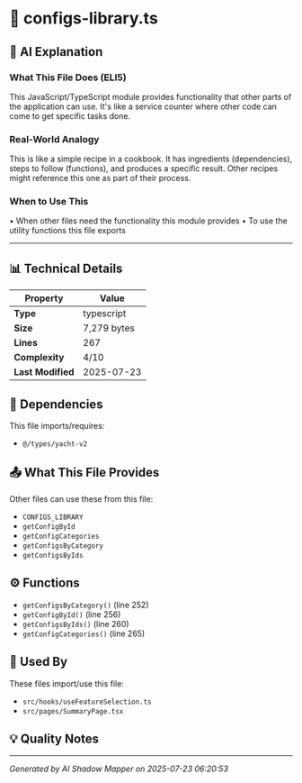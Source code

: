 # 📄 configs-library.ts

## 🤖 AI Explanation

### What This File Does (ELI5)
This JavaScript/TypeScript module provides functionality that other parts of the application can use. It's like a service counter where other code can come to get specific tasks done.

### Real-World Analogy
This is like a simple recipe in a cookbook. It has ingredients (dependencies), steps to follow (functions), and produces a specific result. Other recipes might reference this one as part of their process.

### When to Use This
• When other files need the functionality this module provides
• To use the utility functions this file exports

---

## 📊 Technical Details

| Property | Value |
|----------|-------|
| **Type** | typescript |
| **Size** | 7,279 bytes |
| **Lines** | 267 |
| **Complexity** | 4/10 |
| **Last Modified** | 2025-07-23 |

## 🔗 Dependencies

This file imports/requires:

- `@/types/yacht-v2`

## 📤 What This File Provides

Other files can use these from this file:

- `CONFIGS_LIBRARY`
- `getConfigById`
- `getConfigCategories`
- `getConfigsByCategory`
- `getConfigsByIds`

## ⚙️ Functions

-  `getConfigsByCategory()` (line 252)
-  `getConfigById()` (line 256)
-  `getConfigsByIds()` (line 260)
-  `getConfigCategories()` (line 265)

## 🔄 Used By

These files import/use this file:

- `src/hooks/useFeatureSelection.ts`
- `src/pages/SummaryPage.tsx`

## 💡 Quality Notes


---
*Generated by AI Shadow Mapper on 2025-07-23 06:20:53*